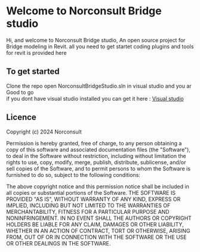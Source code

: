# Welcome to Norconsult Bridge studio

Hi, and welcome to Norconsult Bridge studio, An open source project for Bridge modeling in Revit. all you need to get startet coding plugins and tools for revit is provided here 


## To get started 

Clone the repo
open NorconsultBridgeStudio.sln in visual studio and you ar Good to go  
if you dont have visual studio installed you can get it here : [Visual studio](https://visualstudio.microsoft.com/thank-you-downloading-visual-studio/?sku=Community&channel=Release&version=VS2022&source=VSLandingPage&cid=2030&passive=false)    



## Licence

Copyright (c) 2024 Norconsult

Permission is hereby granted, free of charge, to any person obtaining a copy of this software and associated documentation files (the "Software"), to deal in the Software without restriction, including without limitation the rights to use, copy, modify, merge, publish, distribute, sublicense, and/or sell copies of the Software, and to permit persons to whom the Software is furnished to do so, subject to the following conditions:

The above copyright notice and this permission notice shall be included in all copies or substantial portions of the Software.
THE SOFTWARE IS PROVIDED "AS IS", WITHOUT WARRANTY OF ANY KIND, EXPRESS OR IMPLIED, INCLUDING BUT NOT LIMITED TO THE WARRANTIES OF MERCHANTABILITY, FITNESS FOR A PARTICULAR PURPOSE AND NONINFRINGEMENT. IN NO EVENT SHALL THE AUTHORS OR COPYRIGHT HOLDERS BE LIABLE FOR ANY CLAIM, DAMAGES OR OTHER LIABILITY, WHETHER IN AN ACTION OF CONTRACT, TORT OR OTHERWISE, ARISING FROM, OUT OF OR IN CONNECTION WITH THE SOFTWARE OR THE USE OR OTHER DEALINGS IN THE SOFTWARE.

